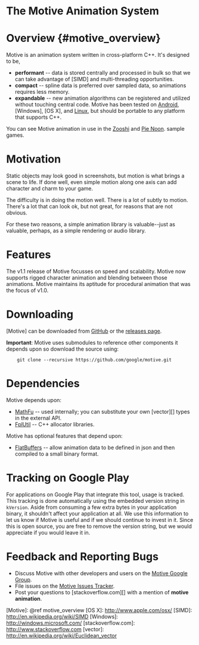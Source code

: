 The Motive Animation System
===========================

# Overview    {#motive_overview}

Motive is an animation system written in cross-platform C++.
It's designed to be,
  * **performant** -- data is stored centrally and processed in bulk so that we
    can take advantage of [SIMD] and multi-threading opportunities.
  * **compact** -- spline data is preferred over sampled data, so animations
    requires less memory.
  * **expandable** -- new animation algorithms can be registered and utilized
    without touching central code.
Motive has been tested on [Android], [Windows], [OS X], and [Linux], but
should be portable to any platform that supports C++.

You can see Motive animation in use in the [Zooshi] and [Pie Noon].
sample games.

# Motivation

Static objects may look good in screenshots, but motion is what brings a scene
to life. If done well, even simple motion along one axis can add character and
charm to your game.

The difficulty is in doing the motion well. There is a lot of subtly to motion.
There's a lot that can look ok, but not great, for reasons that are not obvious.

For these two reasons, a simple animation library is valuable--just as valuable,
perhaps, as a simple rendering or audio library.

# Features

The v1.1 release of Motive focusses on speed and scalability. Motive now
supports rigged character animation and blending between those animations.
Motive maintains its aptitude for procedural animation that was the focus of
v1.0.

# Downloading

[Motive] can be downloaded from [GitHub](http://github.com/google/motive) or
the [releases page](http://github.com/google/motive/releases).

**Important**: Motive uses submodules to reference other components it depends
upon so download the source using:

~~~{.sh}
    git clone --recursive https://github.com/google/motive.git
~~~

# Dependencies

Motive depends upon:

* [MathFu][] -- used internally; you can substitute your own [vector][] types
  in the external API.
* [FplUtil][] -- C++ allocator libraries.

Motive has optional features that depend upon:

* [FlatBuffers][] -- allow animation data to be defined in json and then
  compiled to a small binary format.

# Tracking on Google Play

For applications on Google Play that integrate this tool, usage is tracked.
This tracking is done automatically using the embedded version string in
`kVersion`. Aside from consuming a few extra bytes in your application binary,
it shouldn't affect your application at all.  We use this information to let us
know if Motive is useful and if we should continue to invest in it. Since this
is open source, you are free to remove the version string, but we would
appreciate if you would leave it in.

# Feedback and Reporting Bugs

   * Discuss Motive with other developers and users on the
     [Motive Google Group][].
   * File issues on the [Motive Issues Tracker][].
   * Post your questions to [stackoverflow.com][] with a mention of **motive
     animation**.

  [Android]: http://www.android.com
  [Pie Noon]: https://github.com/google/pienoon
  [Zooshi]:  https://github.com/google/zooshi
  [FlatBuffers]: https://github.com/google/flatbuffers
  [FplUtil]: https://github.com/google/fplutil
  [Linux]: http://en.m.wikipedia.org/wiki/Linux
  [MathFu]: https://github.com/google/mathfu
  [Motive Google Group]: http://group.google.com/group/motive-anim
  [Motive Issues Tracker]: http://github.com/google/motive/issues
  [Motive]: @ref motive_overview
  [OS X]: http://www.apple.com/osx/
  [SIMD]: http://en.wikipedia.org/wiki/SIMD
  [Windows]: http://windows.microsoft.com/
  [stackoverflow.com]: http://www.stackoverflow.com
  [vector]: http://en.wikipedia.org/wiki/Euclidean_vector
